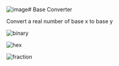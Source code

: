![image](https://github.com/user-attachments/assets/573970c8-59bd-445f-8326-d4110df861ff)# Base Converter

Convert a real number of base x to base y

![binary](https://i.imgur.com/hLUIYtX.png)

![hex](https://i.imgur.com/Cnx0Ih7.png)

![fraction](https://i.imgur.com/94pWXzq.png)

